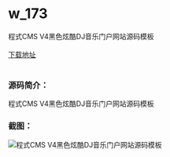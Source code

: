 # w_173
程式CMS V4黑色炫酷DJ音乐门户网站源码模板
<br/></br>
[下载地址](https://www.uuid2.com/173.html "下载地址")
<br/></br>
<h3>源码简介：</h3>
<p>程式CMS V4黑色炫酷DJ音乐门户网站源码模板<p>
<h3>截图：</h3>
<img src="https://www.uuid2.com/wp-content/uploads/img/202105/58b0bd6873.jpg" alt="程式CMS V4黑色炫酷DJ音乐门户网站源码模板">
